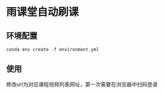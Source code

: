 # 雨课堂自动刷课

## 环境配置

```shell
conda env create -f environment.yml
```

## 使用
修改url为对应课程视频列表网址，第一次需要在浏览器中扫码登录
